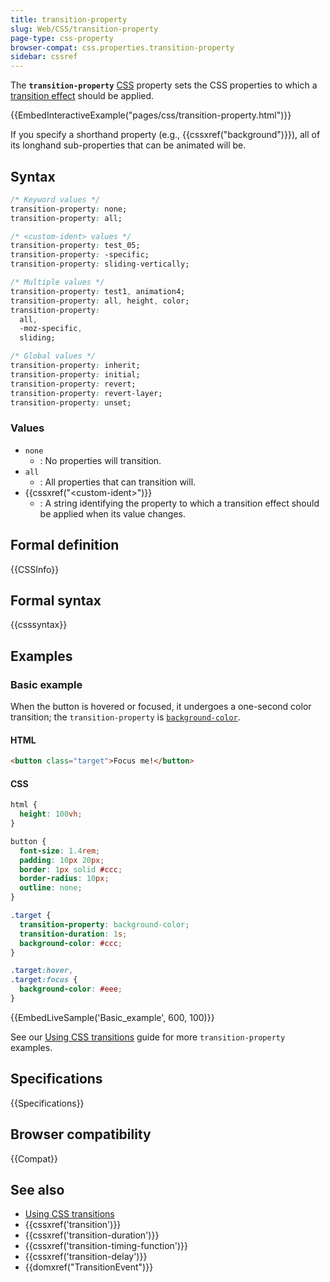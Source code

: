 ```yaml
---
title: transition-property
slug: Web/CSS/transition-property
page-type: css-property
browser-compat: css.properties.transition-property
sidebar: cssref
---
```



The **`transition-property`** [CSS](/en-US/docs/Web/CSS) property sets the CSS properties to which a [transition effect](/en-US/docs/Web/CSS/CSS_transitions/Using_CSS_transitions) should be applied.

{{EmbedInteractiveExample("pages/css/transition-property.html")}}

If you specify a shorthand property (e.g., {{cssxref("background")}}), all of its longhand sub-properties that can be animated will be.

## Syntax

```css
/* Keyword values */
transition-property: none;
transition-property: all;

/* <custom-ident> values */
transition-property: test_05;
transition-property: -specific;
transition-property: sliding-vertically;

/* Multiple values */
transition-property: test1, animation4;
transition-property: all, height, color;
transition-property:
  all,
  -moz-specific,
  sliding;

/* Global values */
transition-property: inherit;
transition-property: initial;
transition-property: revert;
transition-property: revert-layer;
transition-property: unset;
```

### Values

- `none`
  - : No properties will transition.
- `all`
  - : All properties that can transition will.
- {{cssxref("&lt;custom-ident&gt;")}}
  - : A string identifying the property to which a transition effect should be applied when its value changes.

## Formal definition

{{CSSInfo}}

## Formal syntax

{{csssyntax}}

## Examples

### Basic example

When the button is hovered or focused, it undergoes a one-second color transition; the `transition-property` is [`background-color`](/en-US/docs/Web/CSS/background-color).

#### HTML

```html
<button class="target">Focus me!</button>
```

#### CSS

```css hidden
html {
  height: 100vh;
}

button {
  font-size: 1.4rem;
  padding: 10px 20px;
  border: 1px solid #ccc;
  border-radius: 10px;
  outline: none;
}
```

```css
.target {
  transition-property: background-color;
  transition-duration: 1s;
  background-color: #ccc;
}

.target:hover,
.target:focus {
  background-color: #eee;
}
```

{{EmbedLiveSample('Basic_example', 600, 100)}}

See our [Using CSS transitions](/en-US/docs/Web/CSS/CSS_transitions/Using_CSS_transitions) guide for more `transition-property` examples.

## Specifications

{{Specifications}}

## Browser compatibility

{{Compat}}

## See also

- [Using CSS transitions](/en-US/docs/Web/CSS/CSS_transitions/Using_CSS_transitions)
- {{cssxref('transition')}}
- {{cssxref('transition-duration')}}
- {{cssxref('transition-timing-function')}}
- {{cssxref('transition-delay')}}
- {{domxref("TransitionEvent")}}
